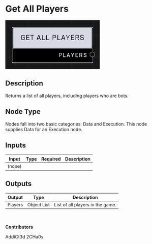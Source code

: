 # Get All Players
![](../../../.gitbook/assets/get-all-players.png)
## Description
Returns a list of all players, including players who are bots.

## Node Type
Nodes fall into two basic categories: Data and Execution. This node supplies Data for an Execution node.

## Inputs
| Input | Type | Required | Description |
|------------------|------------------|----------|--------------------------------------------------------------|
| (none) | | | |

## Outputs
| Output | Type | Description |
|------------------|------------------|--------------------------------------------------------------|
| Players | Object List | List of all players in the game. |

\
\
**Contributors**

AddiCt3d 2CHa0s